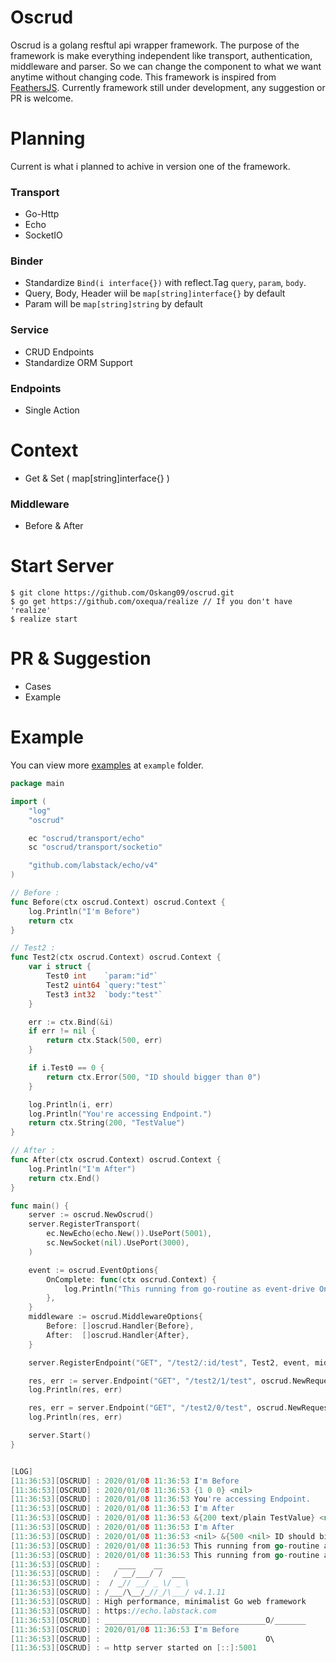 # Oscrud

Oscrud is a golang resftul api wrapper framework. The purpose of the framework is make everything independent like transport, authentication, middleware and parser. So we can change the component to what we want anytime without changing code. This framework is inspired from [FeathersJS](https://feathersjs.com/). Currently framework still under development, any suggestion or PR is welcome.

# Planning

Current is what i planned to achive in version one of the framework.

### Transport

* Go-Http
* Echo
* SocketIO

### Binder

* Standardize `Bind(i interface{})` with reflect.Tag `query`, `param`, `body`.
* Query, Body, Header wiil be `map[string]interface{}` by default
* Param will be `map[string]string` by default

### Service

* CRUD Endpoints
* Standardize ORM Support

### Endpoints

* Single Action

# Context

* Get & Set ( map[string]interface{} )

### Middleware

* Before & After

# Start Server

```
$ git clone https://github.com/Oskang09/oscrud.git
$ go get https://github.com/oxequa/realize // If you don't have 'realize'
$ realize start
```

# PR & Suggestion 

* Cases
* Example

# Example

You can view more [examples](https://github.com/Oskang09/oscrud/tree/master/example) at `example` folder.

```go
package main

import (
	"log"
	"oscrud"

	ec "oscrud/transport/echo"
	sc "oscrud/transport/socketio"

	"github.com/labstack/echo/v4"
)

// Before :
func Before(ctx oscrud.Context) oscrud.Context {
	log.Println("I'm Before")
	return ctx
}

// Test2 :
func Test2(ctx oscrud.Context) oscrud.Context {
	var i struct {
		Test0 int    `param:"id"`
		Test2 uint64 `query:"test"`
		Test3 int32  `body:"test"`
	}

	err := ctx.Bind(&i)
	if err != nil {
		return ctx.Stack(500, err)
	}

	if i.Test0 == 0 {
		return ctx.Error(500, "ID should bigger than 0")
	}

	log.Println(i, err)
	log.Println("You're accessing Endpoint.")
	return ctx.String(200, "TestValue")
}

// After :
func After(ctx oscrud.Context) oscrud.Context {
	log.Println("I'm After")
	return ctx.End()
}

func main() {
	server := oscrud.NewOscrud()
	server.RegisterTransport(
		ec.NewEcho(echo.New()).UsePort(5001),
		sc.NewSocket(nil).UsePort(3000),
	)

	event := oscrud.EventOptions{
		OnComplete: func(ctx oscrud.Context) {
			log.Println("This running from go-routine as event-drive OnComplete().")
		},
	}
	middleware := oscrud.MiddlewareOptions{
		Before: []oscrud.Handler{Before},
		After:  []oscrud.Handler{After},
	}

	server.RegisterEndpoint("GET", "/test2/:id/test", Test2, event, middleware)

	res, err := server.Endpoint("GET", "/test2/1/test", oscrud.NewRequest())
	log.Println(res, err)

	res, err = server.Endpoint("GET", "/test2/0/test", oscrud.NewRequest())
	log.Println(res, err)

	server.Start()
}


[LOG]
[11:36:53][OSCRUD] : 2020/01/08 11:36:53 I'm Before
[11:36:53][OSCRUD] : 2020/01/08 11:36:53 {1 0 0} <nil>
[11:36:53][OSCRUD] : 2020/01/08 11:36:53 You're accessing Endpoint.
[11:36:53][OSCRUD] : 2020/01/08 11:36:53 I'm After
[11:36:53][OSCRUD] : 2020/01/08 11:36:53 &{200 text/plain TestValue} <nil>
[11:36:53][OSCRUD] : 2020/01/08 11:36:53 I'm After
[11:36:53][OSCRUD] : 2020/01/08 11:36:53 <nil> &{500 <nil> ID should bigger than 0}
[11:36:53][OSCRUD] : 2020/01/08 11:36:53 This running from go-routine as event-drive OnComplete().
[11:36:53][OSCRUD] : 2020/01/08 11:36:53 This running from go-routine as event-drive OnComplete().
[11:36:53][OSCRUD] :    ____    __
[11:36:53][OSCRUD] :   / __/___/ /  ___
[11:36:53][OSCRUD] :  / _// __/ _ \/ _ \
[11:36:53][OSCRUD] : /___/\__/_//_/\___/ v4.1.11
[11:36:53][OSCRUD] : High performance, minimalist Go web framework
[11:36:53][OSCRUD] : https://echo.labstack.com
[11:36:53][OSCRUD] : ____________________________________O/_______
[11:36:53][OSCRUD] : 2020/01/08 11:36:53 I'm Before
[11:36:53][OSCRUD] :                                     O\
[11:36:53][OSCRUD] : ⇨ http server started on [::]:5001
```
